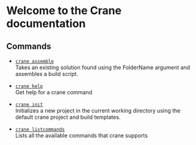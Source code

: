 # Welcome to the Crane documentation

## Commands

* [`crane assemble`](assemble.md)  
Takes an existing solution found using the FolderName argument
and assembles a build script.




* [`crane help`](help.md)  
Get help for a crane command




* [`crane init`](init.md)  
Initializes a new project in the current working directory using the
default crane project and build templates.




* [`crane listcommands`](listcommands.md)  
Lists all the available commands that crane supports
